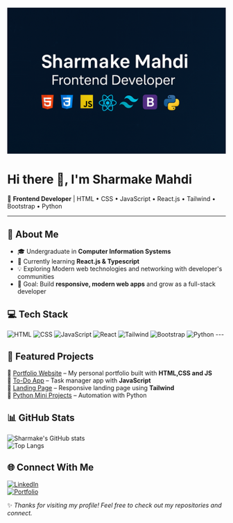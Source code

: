 
![Banner](my-banner.png)

# Hi there 👋, I'm Sharmake Mahdi  

🚀 **Frontend Developer** | HTML • CSS • JavaScript • React.js • Tailwind • Bootstrap • Python  

---

## 🌟 About Me  
- 🎓 Undergraduate in **Computer Information Systems**  
- 🌱 Currently learning **React.js & Typescript**  
- 💡 Exploring Modern web technologies and networking with developer's communities 
- 🎯 Goal: Build **responsive, modern web apps** and grow as a full-stack developer 


## 💻 Tech Stack
![HTML](https://img.shields.io/badge/HTML5-E34F26?style=for-the-badge&logo=html5&logoColor=white) ![CSS](https://img.shields.io/badge/CSS3-1572B6?style=for-the-badge&logo=css3&logoColor=white) ![JavaScript](https://img.shields.io/badge/JavaScript-323330?style=for-the-badge&logo=javascript&logoColor=F7DF1E) ![React](https://img.shields.io/badge/React-20232A?style=for-the-badge&logo=react&logoColor=61DAFB) ![Tailwind](https://img.shields.io/badge/Tailwind_CSS-38B2AC?style=for-the-badge&logo=tailwind-css&logoColor=white) ![Bootstrap](https://img.shields.io/badge/Bootstrap-563D7C?style=for-the-badge&logo=bootstrap&logoColor=white) ![Python](https://img.shields.io/badge/Python-3776AB?style=for-the-badge&logo=python&logoColor=white) ---


## 📌 Featured Projects  
🔹 [Portfolio Website](https://smentor.me/) – My personal portfolio built with **HTML,CSS and JS**  
🔹 [To-Do App](#) – Task manager app with **JavaScript**  
🔹 [Landing Page](#) – Responsive landing page using **Tailwind**  
🔹 [Python Mini Projects](#) – Automation with Python  



## 📊 GitHub Stats  
![Sharmake's GitHub stats](https://github-readme-stats.vercel.app/api?username=SharmanMahdi&show_icons=true&theme=radical)  
![Top Langs](https://github-readme-stats.vercel.app/api/top-langs/?username=SharmanMahdi&layout=compact&theme=radical)  


## 🌐 Connect With Me  
[![LinkedIn](https://img.shields.io/badge/LinkedIn-blue?style=for-the-badge&logo=linkedin)](#)  
[![Portfolio](https://img.shields.io/badge/Portfolio-000000?style=for-the-badge&logo=vercel&logoColor=white)](https://smentor.me/)


✨ *Thanks for visiting my profile! Feel free to check out my repositories and connect.*  

